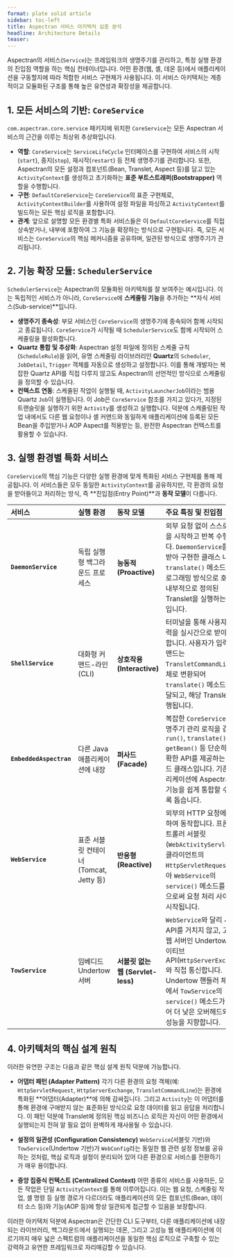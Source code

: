 ```yaml
---
format: plate solid article
sidebar: toc-left
title: Aspectran 서비스 아키텍처 심층 분석
headline: Architecture Details
teaser:
---
```


Aspectran의 서비스(`Service`)는 프레임워크의 생명주기를 관리하고, 특정 실행 환경의 진입점 역할을 하는 핵심 컨테이너입니다. 어떤 환경(웹, 셸, 데몬 등)에서 애플리케이션을 구동할지에 따라 적합한 서비스 구현체가 사용됩니다. 이 서비스 아키텍처는 계층적이고 모듈화된 구조를 통해 높은 유연성과 확장성을 제공합니다.

## 1. 모든 서비스의 기반: `CoreService`

`com.aspectran.core.service` 패키지에 위치한 `CoreService`는 모든 Aspectran 서비스의 근간을 이루는 최상위 추상화입니다.

-   **역할**: `CoreService`는 `ServiceLifeCycle` 인터페이스를 구현하여 서비스의 시작(`start`), 중지(`stop`), 재시작(`restart`) 등 전체 생명주기를 관리합니다. 또한, Aspectran의 모든 설정과 컴포넌트(Bean, Translet, Aspect 등)를 담고 있는 `ActivityContext`를 생성하고 초기화하는 **표준 부트스트래퍼(Bootstrapper)** 역할을 수행합니다.
-   **구현**: `DefaultCoreService`는 `CoreService`의 표준 구현체로, `ActivityContextBuilder`를 사용하여 설정 파일을 파싱하고 `ActivityContext`를 빌드하는 모든 핵심 로직을 포함합니다.
-   **관계**: 앞으로 설명할 모든 환경별 특화 서비스들은 이 `DefaultCoreService`를 직접 상속받거나, 내부에 포함하여 그 기능을 확장하는 방식으로 구현됩니다. 즉, 모든 서비스는 `CoreService`의 핵심 메커니즘을 공유하며, 일관된 방식으로 생명주기가 관리됩니다.

## 2. 기능 확장 모듈: `SchedulerService`

`SchedulerService`는 Aspectran의 모듈화된 아키텍처를 잘 보여주는 예시입니다. 이는 독립적인 서비스가 아니라, `CoreService`에 **스케줄링 기능**을 추가하는 **자식 서비스(Sub-service)**입니다.

-   **생명주기 종속성**: 부모 서비스인 `CoreService`의 생명주기에 종속되어 함께 시작되고 종료됩니다. `CoreService`가 시작될 때 `SchedulerService`도 함께 시작되어 스케줄링을 활성화합니다.
-   **Quartz 통합 및 추상화**: Aspectran 설정 파일에 정의된 스케줄 규칙(`ScheduleRule`)을 읽어, 유명 스케줄링 라이브러리인 **Quartz**의 `Scheduler`, `JobDetail`, `Trigger` 객체를 자동으로 생성하고 설정합니다. 이를 통해 개발자는 복잡한 Quartz API를 직접 다루지 않고도 Aspectran의 선언적인 방식으로 스케줄링을 정의할 수 있습니다.
-   **컨텍스트 연동**: 스케줄된 작업이 실행될 때, `ActivityLauncherJob`이라는 범용 Quartz `Job`이 실행됩니다. 이 Job은 `CoreService` 참조를 가지고 있다가, 지정된 트랜슬릿을 실행하기 위한 `Activity`를 생성하고 실행합니다. 덕분에 스케줄링된 작업 내에서도 다른 웹 요청이나 셸 커맨드와 동일하게 애플리케이션에 등록된 모든 Bean을 주입받거나 AOP Aspect를 적용받는 등, 완전한 Aspectran 컨텍스트를 활용할 수 있습니다.

## 3. 실행 환경별 특화 서비스

`CoreService`의 핵심 기능은 다양한 실행 환경에 맞게 특화된 서비스 구현체를 통해 제공됩니다. 이 서비스들은 모두 동일한 `ActivityContext`를 공유하지만, 각 환경의 요청을 받아들이고 처리하는 방식, 즉 **진입점(Entry Point)**과 **동작 모델**이 다릅니다.

| 서비스 | 실행 환경 | 동작 모델 | 주요 특징 및 진입점 |
| :--- | :--- | :--- | :--- |
| **`DaemonService`** | 독립 실행형 백그라운드 프로세스 | **능동적 (Proactive)** | 외부 요청 없이 스스로 작업을 시작하고 반복 수행합니다. `DaemonService`를 상속받아 구현한 클래스 내에서 `translate()` 메소드를 프로그래밍 방식으로 호출하여 내부적으로 정의된 Translet을 실행하는 방식입니다. |
| **`ShellService`** | 대화형 커맨드-라인 (CLI) | **상호작용 (Interactive)** | 터미널을 통해 사용자의 입력을 실시간으로 받아 동작합니다. 사용자가 입력한 커맨드는 `TransletCommandLine` 객체로 변환되어 `translate()` 메소드로 전달되고, 해당 Translet이 실행됩니다. |
| **`EmbeddedAspectran`** | 다른 Java 애플리케이션에 내장 | **퍼사드 (Facade)** | 복잡한 `CoreService`의 생명주기 관리 로직을 감싸고, `run()`, `translate()`, `getBean()` 등 단순하고 명확한 API를 제공하는 퍼사드 클래스입니다. 기존 애플리케이션에 Aspectran의 기능을 쉽게 통합할 수 있도록 돕습니다. |
| **`WebService`** | 표준 서블릿 컨테이너 (Tomcat, Jetty 등) | **반응형 (Reactive)** | 외부의 HTTP 요청에 반응하여 동작합니다. 프론트 컨트롤러 서블릿(`WebActivityServlet`)이 클라이언트의 `HttpServletRequest`를 받아 `WebService`의 `service()` 메소드를 호출함으로써 요청 처리 사이클이 시작됩니다. |
| **`TowService`** | 임베디드 Undertow 서버 | **서블릿 없는 웹 (Servlet-less)** | `WebService`와 달리 서블릿 API를 거치지 않고, 고성능 웹 서버인 Undertow의 네이티브 API(`HttpServerExchange`)와 직접 통신합니다. Undertow 핸들러 체인 내에서 `TowService`의 `service()` 메소드가 호출되어 더 낮은 오버헤드와 높은 성능을 지향합니다. |

## 4. 아키텍처의 핵심 설계 원칙

이러한 유연한 구조는 다음과 같은 핵심 설계 원칙 덕분에 가능합니다.

-   **어댑터 패턴 (Adapter Pattern)**
    각기 다른 환경의 요청 객체(예: `HttpServletRequest`, `HttpServerExchange`, `TransletCommandLine`)는 환경에 특화된 **어댑터(Adapter)**에 의해 감싸집니다. 그리고 `Activity`는 이 어댑터를 통해 환경에 구애받지 않는 표준화된 방식으로 요청 데이터를 읽고 응답을 처리합니다. 이 패턴 덕분에 Translet에 정의된 핵심 비즈니스 로직은 자신이 어떤 환경에서 실행되는지 전혀 알 필요 없이 완벽하게 재사용될 수 있습니다.

-   **설정의 일관성 (Configuration Consistency)**
    `WebService`(서블릿 기반)와 `TowService`(Undertow 기반)가 `WebConfig`라는 동일한 웹 관련 설정 정보를 공유하는 것처럼, 핵심 로직과 설정이 분리되어 있어 다른 환경으로 서비스를 전환하기가 매우 용이합니다.

-   **중앙 집중식 컨텍스트 (Centralized Context)**
    어떤 종류의 서비스를 사용하든, 모든 작업은 단일 `ActivityContext`를 통해 이루어집니다. 이는 웹 요청, 스케줄링 작업, 셸 명령 등 실행 경로가 다르더라도 애플리케이션의 모든 컴포넌트(Bean, 데이터 소스 등)와 기능(AOP 등)에 항상 일관되게 접근할 수 있음을 보장합니다.

이러한 아키텍처 덕분에 Aspectran은 간단한 CLI 도구부터, 다른 애플리케이션에 내장되는 라이브러리, 백그라운드에서 실행되는 데몬, 그리고 고성능 웹 애플리케이션에 이르기까지 매우 넓은 스펙트럼의 애플리케이션을 동일한 핵심 로직으로 구축할 수 있는 강력하고 유연한 프레임워크로 자리매김할 수 있습니다.
